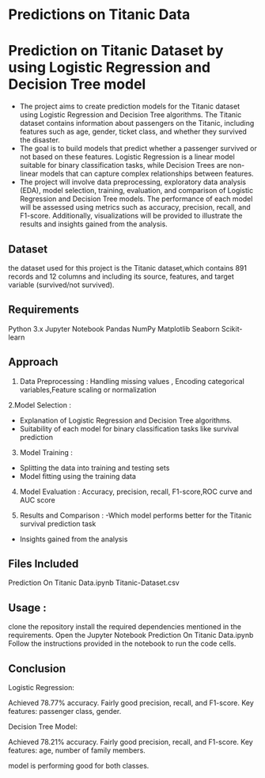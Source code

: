 # Predictions on Titanic Data

# Prediction on Titanic Dataset by using Logistic Regression  and Decision Tree model

- The project aims to create prediction models for the Titanic dataset using Logistic Regression and Decision Tree algorithms. The Titanic dataset contains information about passengers on the Titanic, including features such as age, gender, ticket class, and whether they survived the disaster.
- The goal is to build models that predict whether a passenger survived or not based on these features. Logistic Regression is a linear model suitable for binary classification tasks, while Decision Trees are non-linear models that can capture complex relationships between features.
- The project will involve data preprocessing, exploratory data analysis (EDA), model selection, training, evaluation, and comparison of Logistic Regression and Decision Tree models. The performance of each model will be assessed using metrics such as accuracy, precision, recall, and F1-score. Additionally, visualizations will be provided to illustrate the results and insights gained from the analysis.

## Dataset

 the dataset used for this project is the Titanic dataset,which contains 891 records and 12 columns and including its source, features, and target variable (survived/not survived).

## Requirements

Python 3.x
Jupyter Notebook
Pandas
NumPy
Matplotlib
Seaborn
Scikit-learn

## Approach 

1. Data Preprocessing : Handling missing values , Encoding categorical variables,Feature scaling or normalization

2.Model Selection :
-  Explanation of Logistic Regression and Decision Tree algorithms.
- Suitability of each model for binary classification tasks like survival prediction

3. Model Training : 
 - Splitting the data into training and testing sets
 - Model fitting using the training data

4. Model Evaluation : Accuracy, precision, recall, F1-score,ROC curve and AUC score

5. Results and Comparison : 
-Which model performs better for the Titanic survival prediction task
- Insights gained from the analysis

## Files Included
Prediction On Titanic Data.ipynb 
Titanic-Dataset.csv


## Usage : 

clone the repository
install the required dependencies mentioned in the requirements.
Open the Jupyter Notebook Prediction On Titanic Data.ipynb 
Follow the instructions provided in the notebook to run the code cells.

## Conclusion

Logistic Regression:

Achieved 78.77% accuracy.
Fairly good precision, recall, and F1-score.
Key features: passenger class, gender.

Decision Tree Model:

Achieved 78.21% accuracy.
Fairly good precision, recall, and F1-score.
Key features: age, number of family members.

model is performing good for both classes.
